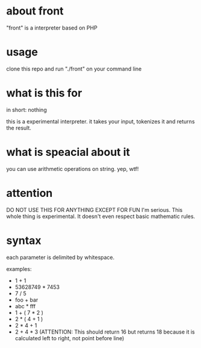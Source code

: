 # about front

"front" is a interpreter based on PHP

# usage

clone this repo and run "./front" on your command line

# what is this for

in short: nothing

this is a experimental interpreter. it takes your input, tokenizes it and returns the result.

# what is speacial about it

you can use arithmetic operations on string.
yep, wtf!

# attention

DO NOT USE THIS FOR ANYTHING EXCEPT FOR FUN
I'm serious. This whole thing is experimental. It doesn't even respect basic mathematic rules.

# syntax

each parameter is delimited by whitespace.

examples:

* 1 + 1
* 53628749 * 7453
* 7 / 5
* foo + bar
* abc * fff
* 1 + ( 7 * 2 )
* 2 * ( 4 + 1 )
* 2 * 4 + 1
* 2 + 4 * 3 (ATTENTION: This should return 16 but returns 18 because it is calculated left to right, not point before line)
